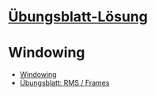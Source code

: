 # [Übungsblatt-Lösung](loesung_uebungsaufgabe_melodie_fmod.ipynb)

# Windowing

- [Windowing](Windowing.ipynb)
- [Übungsblatt: RMS / Frames](uebungsblatt_rms_framing.ipynb)